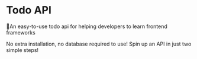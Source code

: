 # Todo API
📝An easy-to-use todo api for helping developers to learn frontend frameworks

No extra installation, no database required to use! Spin up an API in just two simple steps!